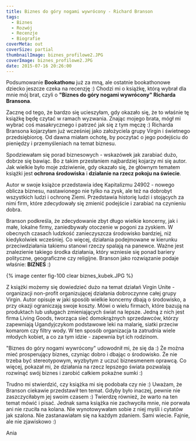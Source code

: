 ```yaml
---
title: Biznes do góry nogami wywrócony - Richard Branson
tags:
  - Biznes
  - Rozwój
  - Recenzje
  - Biografie
coverMeta: out
coverSize: partial
thumbnailImage: biznes_profilowe2.JPG
coverImage: biznes_profilowe2.JPG
date: 2015-07-16 20:26:00
---
```


Podsumowanie **Bookathonu** już za mną, ale ostatnie bookathonowe dziecko jeszcze czeka na recenzję :) Chodzi mi o książkę, którą wybrał dla mnie mój brat, czyli o **"Biznes do góry nogami wywrócony" Richarda Bransona**.
<!--more-->

Zacznę od tego, że bardzo się ucieszyłam, gdy okazało się, że to właśnie tę książkę będę czytać w ramach wyzwania. Znając mojego brata, mógł mi wybrać coś masakrycznego i patrzeć jak się z tym męczę :) Richarda Bransona kojarzyłam już wcześniej jako założyciela grupy Virgin i świetnego przedsiębiorcę. Od dawna miałam ochotę, by poczytać o jego podejściu do pieniędzy i przemyśleniach na temat biznesu.

Spodziewałam się porad biznesowych - wskazówek jak zarabiać dużo, dobrze się bawiąc. Bo z takim przesłaniem najbardziej kojarzy mi się autor. Jak wielkie było moje zdziwienie, gdy okazało się, że głównym tematem książki jest **ochrona środowiska** i **działanie na rzecz pokoju na świecie**.

Autor w swoje książce przedstawia ideę Kapitalizmu 24902 - nowego oblicza biznesu, nastawionego nie tylko na zysk, ale też na dobrobyt wszystkich ludzi i ochronę Ziemi. Przedstawia historię ludzi i stojących za nimi firm, które zdecydowały się zmienić podejście i zarabiać na czynieniu dobra.

Branson podkreśla, że zdecydowanie zbyt długo wielkie koncerny, jak i małe, lokalne firmy, zaniedbywały otoczenie w pogoni za zyskiem. W obecnych czasach ludzkość zanieczyszcza środowisko bardziej, niż kiedykolwiek wcześniej. Co więcej, działania podejmowane w kierunku przeciwdziałania takiemu stanowi rzeczy spalają na panewce. Ważne jest znalezienie takiego środka działania, który wzniesie się ponad bariery polityczne, geograficzne czy religijne. Branson jako rozwiązanie podaje właśnie: **BIZNES** :)

{% image center fig-100 clear biznes_kubek.JPG  %}

Z książki możemy się dowiedzieć dużo na temat działań Virgin Unite - organizacji non-profit organizującej działania dobroczynne całej grupy Virgin. Autor opisuje w jaki sposób wielkie koncerny dbają o środowisko, a przy okazji ograniczają swoje koszty. Mówi o wielu firmach, które bazują na produktach lub usługach zmieniających świat na lepsze. Jedną z nich jest firma Living Goods, tworząca sieć domokrążnych sprzedawców, którzy zapewniają Ugandyjczykom podstawowe leki na malarię, siatki przeciw komarom czy filtry wody. W ten sposób organizacja ta zatrudnia wiele młodych kobiet, a co za tym idzie - zapewnia byt ich rodzinom.

"Biznes do góry nogami wywrócony" udowodnił mi, że się da :) Że można mieć prosperujący biznes, czyniąc dobro i dbając o środowisko. Że nie trzeba być stereotypowym, wyzbytym z uczuć biznesmenem oprawcą. Co więcej, pokazał mi, że działania na rzecz lepszego świata pozwalają rozwinąć swój biznes i zarobić całkiem pokaźne sumki :)

Trudno mi stwierdzić, czy książka mi się podobała czy nie :) Uważam, że Branson ciekawie przedstawił ten temat. Gdyby było inaczej, pewnie nie zaszczyciłabym jej swoim czasem :) Twierdzę również, że warto na ten temat mówić i pisać. Jednak sama książka nie zachwyciła mnie, nie porwała ani nie rzuciła na kolana. Nie wynotowywałam sobie z niej myśli i cytatów jak szalona. Nie zastanawiałam się na każdym zdaniem. Sami wiecie. Fajnie, ale nie zjawiskowo :)

Ania
